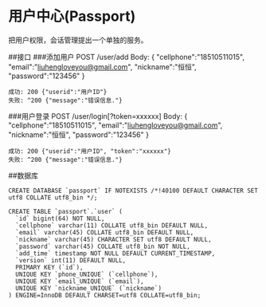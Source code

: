 # 用户中心(Passport)
把用户权限，会话管理提出一个单独的服务。

##接口
###添加用户
	POST /user/add
	Body:
	{
		"cellphone":"18510511015", 
		"email":"liuhengloveyou@gmail.com",
		"nickname":"恒恒",
		"password":"123456"
	}
	
	成功: 200 {"userid":"用户ID"}
	失败: ^200 {"message":"错误信息."}
	
###用户登录
	POST /user/login[?token=xxxxxx]
	Body:
	{
		"cellphone":"18510511015", 
		"email":"liuhengloveyou@gmail.com",
		"nickname":"恒恒",
		"password":"123456"
	}	
  
	成功: 200 {"userid":"用户ID", "token":"xxxxxx"}
	失败: ^200 {"message":"错误信息."}

##数据库

	CREATE DATABASE `passport` IF NOTEXISTS /*!40100 DEFAULT CHARACTER SET utf8 COLLATE utf8_bin */;

	CREATE TABLE `passport`.`user` (
	  `id` bigint(64) NOT NULL,
	  `cellphone` varchar(11) COLLATE utf8_bin DEFAULT NULL,
	  `email` varchar(45) COLLATE utf8_bin DEFAULT NULL,
	  `nickname` varchar(45) CHARACTER SET utf8 DEFAULT NULL,
	  `password` varchar(45) COLLATE utf8_bin NOT NULL,
	  `add_time` timestamp NOT NULL DEFAULT CURRENT_TIMESTAMP,
	  `version` int(11) DEFAULT NULL,
	  PRIMARY KEY (`id`),
	  UNIQUE KEY `phone_UNIQUE` (`cellphone`),
	  UNIQUE KEY `email_UNIQUE` (`email`),
	  UNIQUE KEY `nickname_UNIQUE` (`nickname`)
	) ENGINE=InnoDB DEFAULT CHARSET=utf8 COLLATE=utf8_bin;
